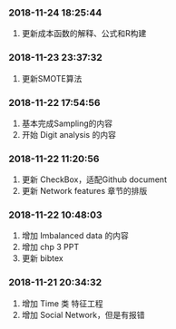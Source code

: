 
<!-- README.md is generated from README.Rmd. Please edit that file -->

### 2018-11-24 18:25:44

1.  更新成本函数的解释、公式和R构建

### 2018-11-23 23:37:32

1.  更新SMOTE算法

### 2018-11-22 17:54:56

1.  基本完成Sampling的内容
2.  开始 Digit analysis 的内容

### 2018-11-22 11:20:56

1.  更新 CheckBox，适配Github document
2.  更新 Network features 章节的排版

### 2018-11-22 10:48:03

1.  增加 Imbalanced data 的内容
2.  增加 chp 3 PPT
3.  更新 bibtex

### 2018-11-21 20:34:32

1.  增加 Time 类 特征工程
2.  增加 Social Network，但是有报错
